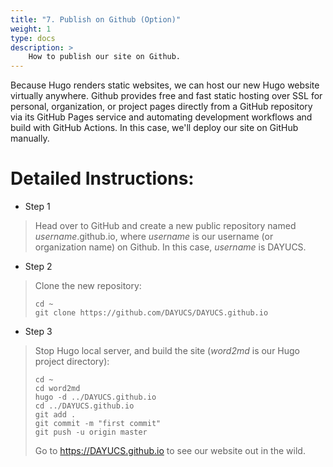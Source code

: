 ```yaml
---
title: "7. Publish on Github (Option)"
weight: 1
type: docs
description: >
    How to publish our site on Github.
---
```


Because Hugo renders static websites, we can host our new Hugo website virtually anywhere. Github provides free and fast static
hosting over SSL for personal, organization, or project pages directly from a GitHub repository via its GitHub Pages service and
automating development workflows and build with GitHub Actions. In this case, we'll deploy our site on GitHub manually.

Detailed Instructions:
======================

-   Step 1
>
> Head over to GitHub and create a new public repository named *username*.github.io, where *username* is our username (or 
> organization name) on Github. In this case, *username* is DAYUCS.

-   Step 2
>
> Clone the new repository:
>```
>cd ~
>git clone https://github.com/DAYUCS/DAYUCS.github.io
>```

-   Step 3
>
> Stop Hugo local server, and build the site (*word2md* is our Hugo project directory):
>```
>cd ~
>cd word2md
>hugo -d ../DAYUCS.github.io
>cd ../DAYUCS.github.io
>git add .
>git commit -m "first commit"
>git push -u origin master
>```
>Go to <https://DAYUCS.github.io> to see our website out in the wild.